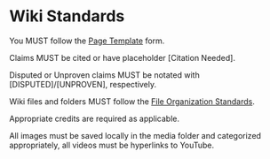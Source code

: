 # Wiki Standards

You MUST follow the [Page Template](https://360.consolemods.org/contribute/wiki/pagetemplate.html) form.

Claims MUST be cited or have placeholder [Citation Needed].

Disputed or Unproven claims MUST be notated with [DISPUTED]/[UNPROVEN], respectively.

Wiki files and folders MUST follow the [File Organization Standards](https://360.consolemods.org/contribute/wiki/fileorganization.html).

Appropriate credits are required as applicable.

All images must be saved locally in the media folder and categorized appropriately, all videos must be hyperlinks to YouTube.

